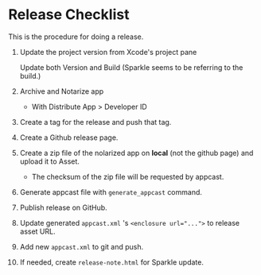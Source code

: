 # Release Checklist

This is the procedure for doing a release.



1. Update the project version from Xcode's project pane

   Update both Version and Build (Sparkle seems to be referring to the build.)

2. Archive and Notarize app
   - With Distribute App > Developer ID

3. Create a tag for the release and push that tag.

4. Create a Github release page.

5. Create a zip file of the nolarized app on **local** (not the github page) and upload it to Asset.
   - The checksum of the zip file will be requested by appcast.

6. Generate appcast file with `generate_appcast` command.

7. Publish release on GitHub.

8. Update generated `appcast.xml` 's `<enclosure url="...">` to release asset URL.

9. Add new `appcast.xml` to git and push.

10. If needed, create `release-note.html` for Sparkle update.